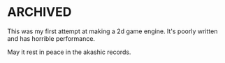 # ARCHIVED
This was my first attempt at making a 2d game engine. It's poorly written and has horrible performance.

May it rest in peace in the akashic records.
